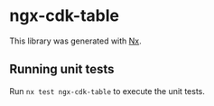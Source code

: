 # ngx-cdk-table

This library was generated with [Nx](https://nx.dev).

## Running unit tests

Run `nx test ngx-cdk-table` to execute the unit tests.

